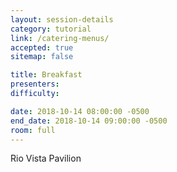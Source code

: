 ```yaml
---
layout: session-details
category: tutorial
link: /catering-menus/
accepted: true
sitemap: false

title: Breakfast
presenters:
difficulty:

date: 2018-10-14 08:00:00 -0500
end_date: 2018-10-14 09:00:00 -0500
room: full
---
```

Rio Vista Pavilion
